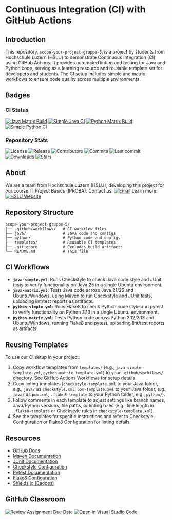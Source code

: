 # Continuous Integration (CI) with GitHub Actions

## Introduction
This repository, `scope-your-project-gruppe-5`, is a project by students from Hochschule Luzern (HSLU) to demonstrate Continuous Integration (CI) using GitHub Actions. It provides automated linting and testing for Java and Python code, serving as a learning resource and reusable template set for developers and students. The CI setup includes simple and matrix workflows to ensure code quality across multiple environments.

## Badges

### CI Status
[![Java Matrix Build](https://github.com/HSLU-Exercise/scope-your-project-gruppe-5/actions/workflows/java-matrix.yml/badge.svg)](https://github.com/HSLU-Exercise/scope-your-project-gruppe-5/actions/workflows/java-matrix.yml) [![Simple Java CI](https://github.com/HSLU-Exercise/scope-your-project-gruppe-5/actions/workflows/java-simple.yml/badge.svg)](https://github.com/HSLU-Exercise/scope-your-project-gruppe-5/actions/workflows/java-simple.yml) [![Python Matrix Build](https://github.com/HSLU-Exercise/scope-your-project-gruppe-5/actions/workflows/python-matrix.yml/badge.svg)](https://github.com/HSLU-Exercise/scope-your-project-gruppe-5/actions/workflows/python-matrix.yml) [![Simple Python CI](https://github.com/HSLU-Exercise/scope-your-project-gruppe-5/actions/workflows/python-simple.yml/badge.svg)](https://github.com/HSLU-Exercise/scope-your-project-gruppe-5/actions/workflows/python-simple.yml)

### Repository Stats
![License](https://img.shields.io/badge/License-MIT-blue?link=https%3A%2F%2Fgithub.com%2FHSLU-Exercise%2Fscope-your-project-gruppe-5%2Fblob%2Fmain%2FLICENSE) ![Release](https://img.shields.io/github/v/release/HSLU-Exercise/scope-your-project-gruppe-5?style=flat&color=blue&link=https%3A%2F%2Fgithub.com%2FHSLU-Exercise%2Fscope-your-project-gruppe-5%2Freleases) ![Contributors](https://img.shields.io/github/contributors/HSLU-Exercise/scope-your-project-gruppe-5?style=flat&color=blue&link=https%3A%2F%2Fgithub.com%2FHSLU-Exercise%2Fscope-your-project-gruppe-5%2Fgraphs%2Fcontributors) ![Commits](https://img.shields.io/github/commit-activity/y/HSLU-Exercise/scope-your-project-gruppe-5?style=flat&color=blue&link=https%3A%2F%2Fgithub.com%2FHSLU-Exercise%2Fscope-your-project-gruppe-5%2Fgraphs%2Fcommit-activity) ![Last commit](https://img.shields.io/github/last-commit/HSLU-Exercise/scope-your-project-gruppe-5?style=flat&color=blue&link=https%3A%2F%2Fgithub.com%2FHSLU-Exercise%2Fscope-your-project-gruppe-5%2Factivity) ![Downloads](https://img.shields.io/github/downloads/HSLU-Exercise/scope-your-project-gruppe-5/total?style=flat&color=blue&link=https%3A%2F%2Fgithub.com%2FHSLU-Exercise%2Fscope-your-project-gruppe-5%2Freleases) ![Stars](https://img.shields.io/github/stars/HSLU-Exercise/scope-your-project-gruppe-5?style=flat&color=blue&link=https%3A%2F%2Fgithub.com%2FHSLU-Exercise%2Fscope-your-project-gruppe-5%2Fstargazers)

## About
We are a team from Hochschule Luzern (HSLU), developing this project for our course IT Project Basics (IPROBA).
Contact us: [![Email](https://img.shields.io/badge/📧-Team%20Email-blue?style=flat&logo=gmail&logoColor=white)](mailto:shayan.guhathasan@stud-hslu.ch,david.redzic@stud.hslu.ch,abdelrahman.mahfouz@stud.hslu.ch,satyen.tripathi@stud.hslu.ch,simon.linggi@stud.hslu.ch)
Learn more: [![HSLU Website](https://img.shields.io/badge/HSLU-Visit%20Website-blue?style=flat&logo=googlechrome&logoColor=white)](https://www.hslu.ch/de-ch/informatik/)

## Repository Structure
```
scope-your-project-gruppe-5/
├── .github/workflows/   # CI workflow files
├── java/                # Java code and configs
├── python/              # Python code and configs
├── templates/           # Reusable CI templates
├── .gitignore           # Excludes build artifacts
└── README.md            # This file
```

## CI Workflows
- **`java-simple.yml`**: Runs Checkstyle to check Java code style and JUnit tests to verify functionality on Java 25 in a single Ubuntu environment.
- **`java-matrix.yml`**: Tests Java code across Java 21/25 and Ubuntu/Windows, using Maven to run Checkstyle and JUnit tests, uploading lint/test reports as artifacts.
- **`python-simple.yml`**: Runs Flake8 to check Python code style and pytest to verify functionality on Python 3.13 in a single Ubuntu environment.
- **`python-matrix.yml`**: Tests Python code across Python 3.12/3.13 and Ubuntu/Windows, running Flake8 and pytest, uploading lint/test reports as artifacts.

## Reusing Templates
To use our CI setup in your project:
1. Copy workflow templates from `templates/` (e.g., `java-simple-template.yml`, `python-matrix-template.yml`) to your `.github/workflows/` directory. See GitHub Actions Workflows for setup details.
2. Copy linting templates (`checkstyle-template.xml` to your Java folder, e.g., `java/` as `checkstyle.xml`; `pom-template.xml` to your Java folder, e.g., `java/` as `pom.xml`; `.flake8-template` to your Python folder, e.g., `python/`).
3. Follow comments in each template to adjust settings like branch names, Java/Python versions, file paths, or linting rules (e.g., line length in `.flake8-template` or Checkstyle rules in `checkstyle-template.xml`).
4. See the templates for specific instructions and refer to Checkstyle Configuration or Flake8 Configuration for linting details.

## Resources
- [GitHub Docs](https://docs.github.com/en/actions/using-workflows)
- [Maven Documentation](https://maven.apache.org/guides/)
- [JUnit Documentation](https://docs.junit.org/)
- [Checkstyle Configuration](https://checkstyle.sourceforge.io/config.html)
- [Pytest Documentation](https://docs.pytest.org/)
- [Flake8 Configuration](https://flake8.pycqa.org/en/latest/user/configuration.html)
- [Shields.io (Badges)](https://shields.io/)

## GitHub Classroom
[![Review Assignment Due Date](https://classroom.github.com/assets/deadline-readme-button-22041afd0340ce965d47ae6ef1cefeee28c7c493a6346c4f15d667ab976d596c.svg)](https://classroom.github.com/a/YOGwUpA-)
[![Open in Visual Studio Code](https://classroom.github.com/assets/open-in-vscode-2e0aaae1b6195c2367325f4f02e2d04e9abb55f0b24a779b69b11b9e10269abc.svg)](https://classroom.github.com/online_ide?assignment_repo_id=20510281&assignment_repo_type=AssignmentRepo)
